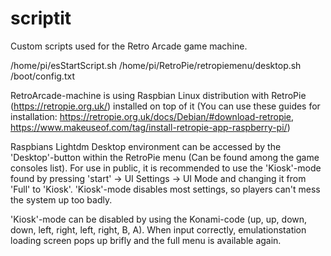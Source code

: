 # scriptit
Custom scripts used for the Retro Arcade game machine. 

/home/pi/esStartScript.sh
/home/pi/RetroPie/retropiemenu/desktop.sh
/boot/config.txt




RetroArcade-machine is using Raspbian Linux distribution with RetroPie (https://retropie.org.uk/) installed on top of it 
(You can use these guides for installation: https://retropie.org.uk/docs/Debian/#download-retropie, https://www.makeuseof.com/tag/install-retropie-app-raspberry-pi/)

Raspbians Lightdm Desktop environment can be accessed by the 'Desktop'-button within the RetroPie menu (Can be found among the game consoles list).
For use in public, it is recommended to use the 'Kiosk'-mode found by pressing 'start' -> UI Settings -> UI Mode and changing it from 'Full' to 'Kiosk'.
'Kiosk'-mode disables most settings, so players can't mess the system up too badly. 

'Kiosk'-mode can be disabled by using the Konami-code (up, up, down, down, left, right, left, right, B, A). When input correctly, emulationstation loading screen
pops up brifly and the full menu is available again. 
